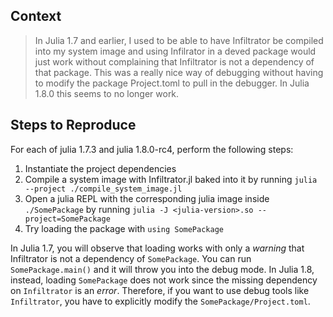 ## Context

> In Julia 1.7 and earlier, I used to be able to have Infiltrator be compiled into my system image and using Infilrator  in a deved package would just work without complaining that Infiltrator is not a dependency of that package. This was a really nice way of debugging without having to modify the package Project.toml to pull in the debugger. In Julia 1.8.0 this seems to no longer work.

## Steps to Reproduce

For each of julia 1.7.3 and julia 1.8.0-rc4, perform the following steps:

1. Instantiate the project dependencies
2. Compile a system image with Infiltrator.jl baked into it by running `julia --project ./compile_system_image.jl`
3. Open a julia REPL with the corresponding julia image inside `./SomePackage` by running `julia -J <julia-version>.so --project=SomePackage`
4. Try loading the package with `using SomePackage`

In Julia 1.7, you will observe that loading works with only a *warning* that Infiltrator is not a dependency of `SomePackage`. You can run `SomePackage.main()` and it will throw you into the debug mode. In Julia 1.8, instead, loading `SomePackage` does not work since the missing dependency on `Infiltrator` is an *error*. Therefore, if you want to use debug tools like `Infiltrator`, you have to explicitly modify the `SomePackage/Project.toml`.
